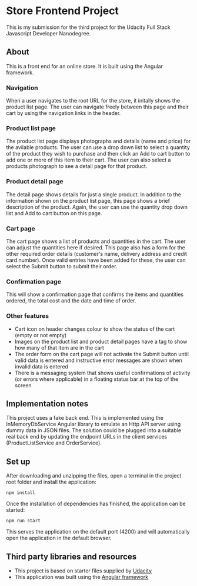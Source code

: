 # Store Frontend Project

This is my submission for the third project for the Udacity Full Stack Javascript Developer Nanodegree.

## About

This is a front end for an online store. It is built using the Angular framework.

### Navigation

When a user navigates to the root URL for the store, it initally shows the product list page. The user can navigate freely between this page and their cart by using the navigation links in the header.

### Product list page

The product list page displays photographs and details (name and price) for the avilable products.
The user can use a drop down list to select a quantity of the product they wish to purchase and then click an Add to cart button to add one or more of this item to their cart.
The user can also select a products photograph to see a detail page for that product.

### Product detail page

The detail page shows details for just a single product. In addition to the information shown on the product list page, this page shows a brief description of the product. Again, the user can use the quantity drop down list and Add to cart button on this page.

### Cart page

The cart page shows a list of products and quantities in the cart. The user can adjust the quantities here if desired. This page also has a form for the other required order details (customer's name, delivery address and credit card number). Once valid entries have been added for these, the user can select the Submit button to submit their order.

### Confirmation page

This will show a confirmation page that confirms the items and quantities ordered, the total cost and the date and time of order.

### Other features

- Cart icon on header changes colour to show the status of the cart (empty or not empty)
- Images on the product list and product detail pages have a tag to show how many of that item are in the cart
- The order form on the cart page will not activate the Submit button until valid data is entered and instructive error messages are shown when invalid data is entered
- There is a messaging system that shows useful confirmations of activity (or errors where applicable) in a floating status bar at the top of the screen

## Implementation notes

This project uses a fake back end. This is implemented using the InMemoryDbService Angular library to emulate an Http API server using dummy data in JSON files. The solution could be plugged into a suitable real back end by updating the endpoint URLs in the client services (ProductListService and OrderService).

## Set up

After downloading and unzipping the files, open a terminal in the project root folder and install the application:

```
npm install
```

Once the installation of dependencies has finished, the application can be started:

```
npm run start
```

This serves the application on the default port (4200) and will automatically open the application in the default browser.

## Third party libraries and resources

- This project is based on starter files supplied by [Udacity](https://www.udacity.com/)
- This application was built using the [Angular framework](https://angular.io/)
